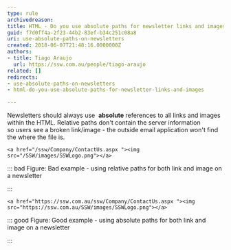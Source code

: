 ```yaml
---
type: rule
archivedreason: 
title: HTML - Do you use absolute paths for newsletter links and images?
guid: f7d0ff4a-2f23-44b2-83ef-b34c251c08a8
uri: use-absolute-paths-on-newsletters
created: 2018-06-07T21:48:16.0000000Z
authors:
- title: Tiago Araujo
  url: https://ssw.com.au/people/tiago-araujo
related: []
redirects:
- use-absolute-paths-on-newsletters
- html-do-you-use-absolute-paths-for-newsletter-links-and-images

---
```


Newsletters should always use  **absolute** references to all links and images within the HTML. Relative paths don't contain the server information so users see a broken link/image - the outside email application won't find the where the file is.

<!--endintro-->



```
<a href="/ssw/Company/ContactUs.aspx "><img src="/SSW/images/SSWLogo.png"></a>
```




::: bad
Figure: Bad example - using relative paths for both link and image on a newsletter

:::



```
<a href="https://ssw.com.au/ssw/Company/ContactUs.aspx "><img src="https://ssw.com.au/SSW/images/SSWLogo.png"></a>
```




::: good
Figure: Good example - using absolute paths for both link and image on a newsletter

:::
